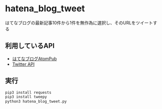 # hatena_blog_tweet
はてなブログの最新記事10件から1件を無作為に選択し、そのURLをツイートする

## 利用しているAPI
* [はてなブログAtomPub](http://developer.hatena.ne.jp/ja/documents/blog/apis/atom)
* [Twitter API](https://developer.twitter.com/en/products/twitter-api)

## 実行
```execution.sh
pip3 install requests
pip3 install tweepy
python3 hatena_blog_tweet.py
```


